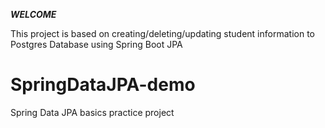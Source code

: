 ***WELCOME***

This project is based on creating/deleting/updating student information to Postgres Database using Spring Boot JPA


# SpringDataJPA-demo
Spring Data JPA basics practice project
